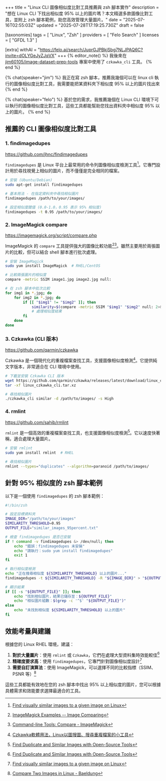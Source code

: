 +++
title = "Linux CLI 圖像相似度比對工具推薦與 zsh 腳本實作"
description = "想在 Linux CLI 下找出相似度 95% 以上的圖片嗎？本文精選多款圖像比對工具，並附上 zsh 腳本範例，助您高效管理大量圖片。"
date = "2025-07-16T02:55:03Z"
updated = "2025-07-28T17:19:25.730Z"
draft = false

[taxonomies]
tags = [ "Linux", "Zsh" ]
providers = [ "Felo Search" ]
licenses = [ "GFDL 1.3" ]

[extra]
withAI = "<https://felo.ai/search/JuprGJPBkjSbg7NLJPAQ6C?invite=dOLYGeJyZJqVX>"
+++
{% editor_note() %}
我後來在 [jim60105/image-dataset-prep-tools](https://github.com/jim60105/image-dataset-prep-tools) 專案中使用了 `czkawka_cli` 工具。
{% end %}

{% chat(speaker="jim") %}
我正在寫 zsh 腳本，推薦我幾個可以在 linux cli 執行的圖像相似度比對工具，我需要能把某資料夾下相似度 95% 以上的圖片找出來
{% end %}

{% chat(speaker="felo") %}
基於您的需求，我推薦幾個在 Linux CLI 環境下可以執行的圖像相似度比對工具，這些工具都能幫助您找出資料夾中相似度 95% 以上的圖片。
{% end %}

## **推薦的 CLI 圖像相似度比對工具**

### **1. findimagedupes**

<https://github.com/jhnc/findimagedupes>

`findimagedupes` 是 Linux 平台上最常用的命令列圖像相似度檢測工具[^3]。它專門設計用於尋找視覺上相似的圖片，而不僅僅是完全相同的檔案。

```bash
# 安裝 (Ubuntu/Debian)
sudo apt-get install findimagedupes

# 基本用法 - 在指定資料夾中尋找相似圖片
findimagedupes /path/to/your/images/

# 設定相似度閾值 (0.0-1.0，0.95 表示 95% 相似度)
findimagedupes -t 0.95 /path/to/your/images/
```

### **2. ImageMagick compare**

<https://imagemagick.org/script/compare.php>

ImageMagick 的 `compare` 工具提供強大的圖像比較功能[^7][^16]。雖然主要用於兩張圖片的比較，但可以結合 shell 腳本進行批次處理。

```bash
# 安裝 ImageMagick
sudo yum install ImageMagick  # RHEL/CentOS

# 比較兩張圖片的相似度
compare -metric SSIM image1.jpg image2.jpg null:

# 在 zsh 腳本中批次比較
for img1 in *.jpg; do
    for img2 in *.jpg; do
        if [[ "$img1" != "$img2" ]]; then
            similarity=$(compare -metric SSIM "$img1" "$img2" null: 2>&1)
            # 處理相似度結果
        fi
    done
done
```

### **3. Czkawka (CLI 版本)**

<https://github.com/qarmin/czkawka>

Czkawka 是一個現代化的重複檔案查找工具，支援圖像相似度檢測[^26]。它提供純文字版本，非常適合在 CLI 環境中使用。

```bash
# 下載並安裝 Czkawka CLI 版本
wget https://github.com/qarmin/czkawka/releases/latest/download/linux_czkawka_cli.tar.xz
tar -xf linux_czkawka_cli.tar.xz

# 尋找相似圖片
./czkawka_cli similar -d /path/to/images/ -s High
```

### **4. rmlint**

<https://github.com/sahib/rmlint>

`rmlint` 是一個高效的重複檔案查找工具，也支援圖像相似度檢測[^8]。它以速度快著稱，適合處理大量圖片。

```bash
# 安裝 rmlint
sudo yum install rmlint  # RHEL

# 尋找相似圖片
rmlint --types="duplicates" --algorithm=paranoid /path/to/images/
```

## **針對 95% 相似度的 zsh 腳本範例**

以下是一個使用 `findimagedupes` 的 zsh 腳本範例：

```bash
#!/bin/zsh

# 設定目標資料夾
IMAGE_DIR="/path/to/your/images"
SIMILARITY_THRESHOLD=0.95
OUTPUT_FILE="similar_images_95percent.txt"

# 檢查 findimagedupes 是否已安裝
if ! command -v findimagedupes &> /dev/null; then
    echo "錯誤：findimagedupes 未安裝"
    echo "請執行：sudo yum install findimagedupes"
    exit 1
fi

# 執行相似度檢測
echo "正在搜尋相似度 ${SIMILARITY_THRESHOLD} 以上的圖片..."
findimagedupes -t ${SIMILARITY_THRESHOLD} -R "${IMAGE_DIR}" > "${OUTPUT_FILE}"

# 顯示結果
if [[ -s "${OUTPUT_FILE}" ]]; then
    echo "找到相似圖片，結果已儲存至：${OUTPUT_FILE}"
    echo "相似圖片組數：$(grep -c '^$' "${OUTPUT_FILE}")"
else
    echo "未找到相似度 ${SIMILARITY_THRESHOLD} 以上的圖片"
fi
```

## **效能考量與建議**

根據您的 Linux RHEL 環境，建議：

1. **對於大量圖片**：使用 `rmlint` 或 `Czkawka`，它們在處理大型資料集時效能較佳[^8]
2. **精確度要求高**：使用 `findimagedupes`，它專門針對圖像相似度設計[^3]
3. **需要自訂演算法**：使用 ImageMagick，可以選擇不同的比較指標（SSIM、PSNR 等）[^13]

這些工具都能有效地在您的 zsh 腳本中找出 95% 以上相似度的圖片，您可以根據具體需求和效能要求選擇最適合的工具。

[^3]: [Find visually similar images to a given image on Linux](https://softwarerecs.stackexchange.com/questions/17429/find-visually-similar-images-to-a-given-image-on-linux)
[^7]: [ImageMagick Examples -- Image Comparing](https://imagemagick.org/Usage/compare/)
[^8]: [Find Duplicate and Similar Images with Open-Source Tools](https://www.pixduplicate.com/blog/find-duplicate-similar-images-open-source/)
[^13]: [Compare Two Images in Linux - Baeldung](https://www.baeldung.com/linux/image-comparison)
[^16]: [Command-line Tools: Compare - ImageMagick](https://imagemagick.org/script/compare.php)
[^26]: [Czkawka軟體用法，Linux以圖搜圖、搜尋重複檔案的小工具](https://ivonblog.com/posts/czkawka-find-duplicates/)
